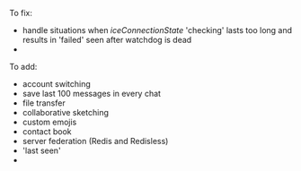 To fix:
* handle situations when _iceConnectionState_ 'checking' lasts too long
and results in 'failed' seen after watchdog is dead
* 

To add:
* account switching
* save last 100 messages in every chat
* file transfer
* collaborative sketching
* custom emojis
* contact book
* server federation (Redis and Redisless)
* 'last seen'
* 
